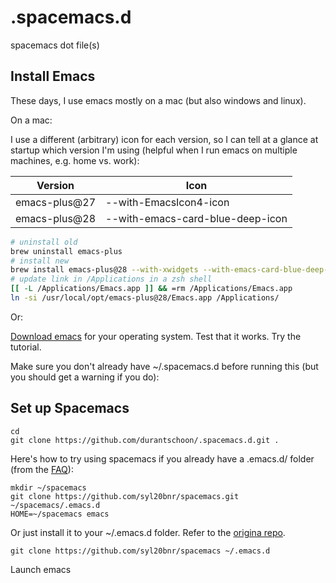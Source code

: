 # .spacemacs.d
spacemacs dot file(s)

## Install Emacs

These days, I use emacs mostly on a mac (but also windows and linux).

On a mac:

I use a different (arbitrary) icon for each version, so I can tell at a glance
at startup which version I'm using (helpful when I run emacs on multiple
machines, e.g. home vs. work):

| Version       | Icon                             |
|---------------|----------------------------------|
| emacs-plus@27 | --with-EmacsIcon4-icon           |
| emacs-plus@28 | --with-emacs-card-blue-deep-icon |

```zsh
# uninstall old
brew uninstall emacs-plus
# install new
brew install emacs-plus@28 --with-xwidgets --with-emacs-card-blue-deep-icon
# update link in /Applications in a zsh shell
[[ -L /Applications/Emacs.app ]] && =rm /Applications/Emacs.app
ln -si /usr/local/opt/emacs-plus@28/Emacs.app /Applications/
```

Or:

[Download emacs](https://www.gnu.org/software/emacs/download.html) for your operating system. Test that it works. Try the tutorial.

Make sure you don't already have ~/.spacemacs.d before running this (but you should get a warning if you do):

## Set up Spacemacs

```
cd
git clone https://github.com/durantschoon/.spacemacs.d.git .
```

Here's how to try using spacemacs if you already have a .emacs.d/ folder (from the [FAQ](https://github.com/syl20bnr/spacemacs/blob/develop/doc/FAQ.org#try-spacemacs-without-modifying-my-existing-emacs-configuration)):

```
mkdir ~/spacemacs
git clone https://github.com/syl20bnr/spacemacs.git ~/spacemacs/.emacs.d
HOME=~/spacemacs emacs
```

Or just install it to your ~/.emacs.d folder. Refer to the [origina repo](https://github.com/syl20bnr/spacemacs).

```
git clone https://github.com/syl20bnr/spacemacs ~/.emacs.d
```

Launch emacs

